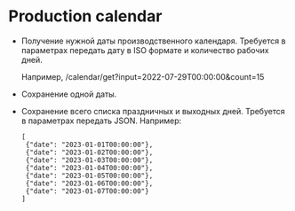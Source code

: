 # Production calendar
- Получение нужной даты производственного календаря. Требуется в параметрах передать дату в ISO формате и количество рабочих дней.
  
  Например,
  /calendar/get?input=2022-07-29T00:00:00&count=15

- Сохранение одной даты.
- Сохранение всего списка праздничных и выходных дней. Требуется в параметрах передать JSON. Например:

      [
       {"date": "2023-01-01T00:00:00"},
       {"date": "2023-01-02T00:00:00"},
       {"date": "2023-01-03T00:00:00"},
       {"date": "2023-01-04T00:00:00"},
       {"date": "2023-01-05T00:00:00"},
       {"date": "2023-01-06T00:00:00"},
       {"date": "2023-01-07T00:00:00"}
      ]